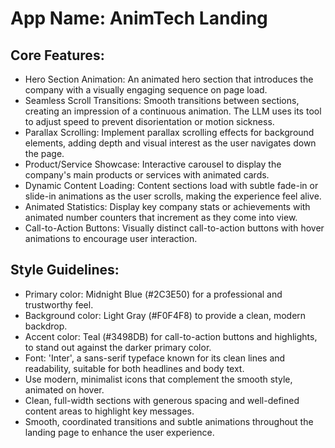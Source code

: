 # **App Name**: AnimTech Landing

## Core Features:

- Hero Section Animation: An animated hero section that introduces the company with a visually engaging sequence on page load.
- Seamless Scroll Transitions: Smooth transitions between sections, creating an impression of a continuous animation. The LLM uses its tool to adjust speed to prevent disorientation or motion sickness.
- Parallax Scrolling: Implement parallax scrolling effects for background elements, adding depth and visual interest as the user navigates down the page.
- Product/Service Showcase: Interactive carousel to display the company's main products or services with animated cards.
- Dynamic Content Loading: Content sections load with subtle fade-in or slide-in animations as the user scrolls, making the experience feel alive.
- Animated Statistics: Display key company stats or achievements with animated number counters that increment as they come into view.
- Call-to-Action Buttons: Visually distinct call-to-action buttons with hover animations to encourage user interaction.

## Style Guidelines:

- Primary color: Midnight Blue (#2C3E50) for a professional and trustworthy feel.
- Background color: Light Gray (#F0F4F8) to provide a clean, modern backdrop.
- Accent color: Teal (#3498DB) for call-to-action buttons and highlights, to stand out against the darker primary color.
- Font: 'Inter', a sans-serif typeface known for its clean lines and readability, suitable for both headlines and body text.
- Use modern, minimalist icons that complement the smooth style, animated on hover.
- Clean, full-width sections with generous spacing and well-defined content areas to highlight key messages.
- Smooth, coordinated transitions and subtle animations throughout the landing page to enhance the user experience.